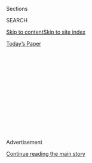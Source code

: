 <div id="app">

<div>

<div>

<div>

<div class="NYTAppHideMasthead css-1q2w90k e1suatyy0">

<div class="section css-ui9rw0 e1suatyy2">

<div class="css-eph4ug er09x8g0">

<div class="css-6n7j50">

</div>

<span class="css-1dv1kvn">Sections</span>

<div class="css-10488qs">

<span class="css-1dv1kvn">SEARCH</span>

</div>

[Skip to content](#site-content)[Skip to site
index](#site-index)

</div>

<div class="css-10698na e1huz5gh0">

</div>

</div>

<div id="masthead-bar-one" class="section hasLinks css-15hmgas e1csuq9d3">

<div class="css-uqyvli e1csuq9d0">

</div>

<div class="css-1uqjmks e1csuq9d1">

</div>

<div class="css-9e9ivx">

[](https://myaccount.nytimes3xbfgragh.onion/auth/login?response_type=cookie&client_id=vi)

</div>

<div class="css-1bvtpon e1csuq9d2">

[Today’s
Paper](https://www.nytimes3xbfgragh.onion/section/todayspaper)

</div>

</div>

</div>

</div>

<div data-aria-hidden="false">

<div id="site-content" data-role="main">

<div>

<div class="css-1aor85t" style="opacity:0.000000001;z-index:-1;visibility:hidden">

<div class="css-1hqnpie">

<div class="css-epjblv">

<span class="css-17xtcya">[Opinion](/section/opinion)</span><span class="css-x15j1o">|</span><span class="css-fwqvlz">How
Moderates Failed Black
America</span>

</div>

<div class="css-k008qs">

<div class="css-1iwv8en">

<span class="css-18z7m18"></span>

<div>

</div>

</div>

<span class="css-1n6z4y">https://nyti.ms/37HAIPz</span>

<div class="css-1705lsu">

<div class="css-4xjgmj">

<div class="css-4skfbu" data-role="toolbar" data-aria-label="Social Media Share buttons, Save button, and Comments Panel with current comment count" data-testid="share-tools">

  - 
  - 
  - 
  - 
    
    <div class="css-6n7j50">
    
    </div>

  - 

</div>

</div>

</div>

</div>

</div>

</div>

<div id="NYT_TOP_BANNER_REGION" class="css-13pd83m">

</div>

<div id="top-wrapper" class="css-1sy8kpn">

<div id="top-slug" class="css-l9onyx">

Advertisement

</div>

[Continue reading the main
story](#after-top)

<div class="ad top-wrapper" style="text-align:center;height:100%;display:block;min-height:250px">

<div id="top" class="place-ad" data-position="top" data-size-key="top">

</div>

</div>

<div id="after-top">

</div>

</div>

<div>

<div class="css-v5btjw etb61u70">

<div class="css-v05ibm etb61u71">

[Opinion](/section/opinion)

</div>

</div>

<div id="sponsor-wrapper" class="css-1hyfx7x">

<div id="sponsor-slug" class="css-19vbshk">

Supported by

</div>

[Continue reading the main
story](#after-sponsor)

<div id="sponsor" class="ad sponsor-wrapper" style="text-align:center;height:100%;display:block">

</div>

<div id="after-sponsor">

</div>

</div>

<div class="css-186x18t">

</div>

<div class="css-1vkm6nb ehdk2mb0">

# How Moderates Failed Black America

</div>

Better education is not leading to equality.

<div class="css-18e8msd">

<div class="css-vp77d3 epjyd6m0">

<div class="css-1p10dcb ey68jwv0" data-aria-hidden="true">

[![David
Brooks](https://static01.graylady3jvrrxbe.onion/images/2018/04/03/opinion/david-brooks/david-brooks-thumbLarge-v2.png
"David Brooks")](https://www.nytimes3xbfgragh.onion/by/david-brooks)

</div>

<div class="css-1baulvz">

By [<span class="css-1baulvz last-byline" itemprop="name">David
Brooks</span>](https://www.nytimes3xbfgragh.onion/by/david-brooks)

<div class="css-8atqhb">

Opinion Columnist

</div>

</div>

</div>

  - June 18,
    2020

  - 
    
    <div class="css-4xjgmj">
    
    <div class="css-d8bdto" data-role="toolbar" data-aria-label="Social Media Share buttons, Save button, and Comments Panel with current comment count" data-testid="share-tools">
    
      - 
      - 
      - 
      - 
        
        <div class="css-6n7j50">
        
        </div>
    
      - 
    
    </div>
    
    </div>

</div>

<div class="css-79elbk" data-testid="photoviewer-wrapper">

<div class="css-z3e15g" data-testid="photoviewer-wrapper-hidden">

</div>

<div class="css-1a48zt4 ehw59r15" data-testid="photoviewer-children">

![<span class="css-16f3y1r e13ogyst0" data-aria-hidden="true">The 2016
Howard University graduation as President Barack Obama delivered the
commencement
speech. </span><span class="css-cnj6d5 e1z0qqy90" itemprop="copyrightHolder"><span class="css-1ly73wi e1tej78p0">Credit...</span><span><span>Jose
Luis Magana/Associated
Press</span></span></span>](https://static01.graylady3jvrrxbe.onion/images/2020/06/18/opinion/18brooks1/merlin_134050107_214b4e96-1ac8-4f63-92ba-00822874959a-articleLarge.jpg?quality=75&auto=webp&disable=upscale)

</div>

</div>

</div>

<div class="section meteredContent css-1r7ky0e" name="articleBody" itemprop="articleBody">

<div class="css-1fanzo5 StoryBodyCompanionColumn">

<div class="css-53u6y8">

We Americans believe in education. We tend to assume that if you help a
young person get a good education and the right skills, then she’ll be
able to make her way in American society. Opportunity will be bountiful.
Social harmony will reign.

This formula has not worked for many African-Americans.

Over generations, great gains have been made in improving black
students’ education. In 1968, just 54 percent of young black adults
had a high school diploma. Today, 92 percent do. In 1968, about 9
percent of young African-American adults had completed college. Today,
roughly 23 percent have.

And yet these gains have not led to the kind of progress that those of
us who preach the gospel of the American dream would have predicted and
that all young people are entitled to.

The median income for a white head of household with a college degree is
$106,600. The median income for a comparable black college graduate is
[only
$82,300](https://www.pewsocialtrends.org/2016/06/27/1-demographic-trends-and-economic-well-being/).
As my colleagues on [the editorial page
noted](https://www.nytimes3xbfgragh.onion/2017/09/20/opinion/college-racial-income-gap.html)
in 2017, black college graduates earned about 21 percent less per hour
than white college graduates. Over all, black families [earn $57.30 for
every
$100](https://www.nytimes3xbfgragh.onion/interactive/2017/09/18/upshot/black-white-wealth-gap-perceptions.html)
white families earn. These pay gaps have been widening since 1979, not
shrinking.

</div>

</div>

<div class="css-1fanzo5 StoryBodyCompanionColumn">

<div class="css-53u6y8">

If the income gaps are bad, the wealth gaps are horrendous. In 2020, the
wealth gap between white and black families is as wide as it was in
1968. Ray Boshara of the St. Louis Fed [pointed
out](https://www.washingtonpost.com/business/2020/06/04/economic-divide-black-households/%20https:/www.washingtonpost.com/opinions/black-college-graduates-are-losing-wealth-heres-what-can-help/2017/04/12/cd83ba64-1ba4-11e7-9887-1a5314b56a08_story.html?arc404=true)
that between 1992 and 2013, college-educated whites saw the value of
their assets soar by 86 percent, while their black counterparts saw
theirs fall by 55 percent.

College-educated blacks tend to have higher student loan burdens. When a
young white adult wants to buy a home, his parents will often help him
out. When a young black man is at that stage, he’s more likely to be
sending money *to* his parents to help *them* out.

It turns out that increasing educational opportunities does not by
itself reduce income disparities. Nor does it reduce social disparities.
Minority students who graduated college were supposed to enter a less
racist America. They have not. Seventeen percent of college-educated
blacks [say they face discrimination
“regularly,”](https://www.pewresearch.org/fact-tank/2019/05/02/for-black-americans-experiences-of-racial-discrimination-vary-by-education-level-gender/)
compared with 9 percent of high school-educated blacks. Half of all
black Americans with at least some college said they’ve feared for their
personal safety because of their race, compared with roughly a third of
those with less education.

Integrated colleges try to create welcoming homes for minority students,
and they try to prepare them for adulthood. It’s not entirely working.
Fifty-five percent of the black graduates of historically black colleges
and universities [strongly agree that their school prepared them
well](https://www.insidehighered.com/news/2015/10/28/survey-finds-big-differences-between-black-hbcu-graduates-those-who-attended-other#:~:text=Black%20graduates%20of%20historically%20black,ongoing%20Gallup%2DPurdue%20University%20study.)
for life. Only 29 percent of black graduates of non-H.B.C.U. schools
feel that way. About half of black H.B.C.U. graduates say their college
was “the perfect school” for them. Only 34 percent of black non-H.B.C.U.
alumni say the same.

The gospel of the American dream teaches that as people make it in
America they will feel more accepted by America, more at home in
America. This is not happening for many African-Americans.

</div>

</div>

<div class="css-1fanzo5 StoryBodyCompanionColumn">

<div class="css-53u6y8">

Perhaps you saw Chris Lebron’s [Times Op-Ed this
week](https://www.nytimes3xbfgragh.onion/2020/06/16/opinion/black-academia-racism.html).
Lebron has taught at the University of Virginia and Yale and now teaches
philosophy at Johns Hopkins. A great American success story.

But Lebron writes about how unsafe he feels. “I almost never attend
casual faculty functions. I don’t go out for drinks. I don’t entertain
for dinner parties and I don’t seek to ingratiate myself into the lives
of my white colleagues. … It’s already hard enough to breath in America.
Every day you feel like you’re living with a knee on your neck.”

This profound alienation is not unusual, especially within the upper
echelons of American society. Read Critical Race Theory, which started
at elite law schools. [Read Ta-Nehisi
Coates](https://ta-nehisicoates.com/books/), the most celebrated
American writer right now. [Read Ibram X.
Kendi](https://www.ibramxkendi.com/how-to-be-an-antiracist-1), one of
the best-selling authors right now, who has lost faith in the way
schooling is done. He calls Barack Obama’s Race to the Top program a
racist extension of previous efforts that discriminated against black
students.

Or [read “Afropessimism,”](https://wwnorton.com/books/9781631496141) by
Frank B. Wilderson III, of UC Irvine, who argues that anti-black
violence is intrinsic to world history: “Blacks are not going to be
genocided like Native Americans. We *are* being genocided, but genocided
*and* regenerated because the *spectacle* of Black death is essential to
the mental health of the world.”

Many conservatives and moderates say these ideas come from campus
culture. People read Foucault and develop an alienated view of the
world. The blunt facts, however, suggest that, overstated or not, these
writers are responding to something real in the world, something real in
the world both of the less educated *and* of the highly educated. People
are responding to the failure of the mainstream, moderate, progressive
formula for how to create a more equal pluralist America.

I’m a moderate guy, but the evidence doesn’t support moderation when it
comes to racial equity. Better schooling is essential to creating a fair
and equal America. But it is not nearly enough.

*The Times is committed to publishing* [*a diversity of
letters*](https://www.nytimes3xbfgragh.onion/2019/01/31/opinion/letters/letters-to-editor-new-york-times-women.html)
*to the editor. We’d like to hear what you think about this or any of
our articles. Here are some*
[*tips*](https://help.nytimes3xbfgragh.onion/hc/en-us/articles/115014925288-How-to-submit-a-letter-to-the-editor)*.
And here’s our email:*
[*letters@NYTimes.com*](mailto:letters@NYTimes.com)*.*

*Follow The New York Times Opinion section on*
[*Facebook*](https://www.facebookcorewwwi.onion/nytopinion)*,* [*Twitter
(@NYTopinion)*](http://twitter.com/NYTOpinion) *and*
[*Instagram*](https://www.instagram.com/nytopinion/)*.*

</div>

</div>

</div>

<div>

</div>

<div>

</div>

<div>

</div>

<div>

<div id="bottom-wrapper" class="css-1ede5it">

<div id="bottom-slug" class="css-l9onyx">

Advertisement

</div>

[Continue reading the main
story](#after-bottom)

<div id="bottom" class="ad bottom-wrapper" style="text-align:center;height:100%;display:block;min-height:90px">

</div>

<div id="after-bottom">

</div>

</div>

</div>

</div>

</div>

## Site Index

<div>

</div>

## Site Information Navigation

  - [© <span>2020</span> <span>The New York Times
    Company</span>](https://help.nytimes3xbfgragh.onion/hc/en-us/articles/115014792127-Copyright-notice)

<!-- end list -->

  - [NYTCo](https://www.nytco.com/)
  - [Contact
    Us](https://help.nytimes3xbfgragh.onion/hc/en-us/articles/115015385887-Contact-Us)
  - [Work with us](https://www.nytco.com/careers/)
  - [Advertise](https://nytmediakit.com/)
  - [T Brand Studio](http://www.tbrandstudio.com/)
  - [Your Ad
    Choices](https://www.nytimes3xbfgragh.onion/privacy/cookie-policy#how-do-i-manage-trackers)
  - [Privacy](https://www.nytimes3xbfgragh.onion/privacy)
  - [Terms of
    Service](https://help.nytimes3xbfgragh.onion/hc/en-us/articles/115014893428-Terms-of-service)
  - [Terms of
    Sale](https://help.nytimes3xbfgragh.onion/hc/en-us/articles/115014893968-Terms-of-sale)
  - [Site
    Map](https://spiderbites.nytimes3xbfgragh.onion)
  - [Help](https://help.nytimes3xbfgragh.onion/hc/en-us)
  - [Subscriptions](https://www.nytimes3xbfgragh.onion/subscription?campaignId=37WXW)

</div>

</div>

</div>

</div>
